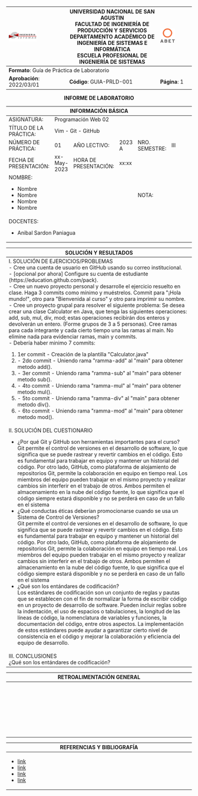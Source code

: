 <div>
<table width="1000px">
    <theader>
        <tr>
            <td><img src="https://github.com/rescobedoq/pw2/blob/main/epis.png?raw=true" alt="EPIS" style="width:50%; height:auto"/></td>
            <th>
                <span style="font-weight:bold;">UNIVERSIDAD NACIONAL DE SAN AGUSTIN</span><br />
                <span style="font-weight:bold;">FACULTAD DE INGENIERÍA DE PRODUCCIÓN Y SERVICIOS</span><br />
                <span style="font-weight:bold;">DEPARTAMENTO ACADÉMICO DE INGENIERÍA DE SISTEMAS E INFORMÁTICA</span><br />
                <span style="font-weight:bold;">ESCUELA PROFESIONAL DE INGENIERÍA DE SISTEMAS</span>
            </th>
            <td><img src="https://github.com/rescobedoq/pw2/blob/main/abet.png?raw=true" alt="ABET" style="width:50%; height:auto"/></td>
        </tr>
    </theader>
    <tbody>
        <tr><td colspan="3"><span style="font-weight:bold;">Formato</span>: Guía de Práctica de Laboratorio</td></tr>
        <tr><td><span style="font-weight:bold;">Aprobación</span>:  2022/03/01</td><td><span style="font-weight:bold;">Código</span>: GUIA-PRLD-001</td><td><span style="font-weight:bold;">Página</span>: 1</td></tr>
    </tbody>
</table>
</div>

<div align="center">
    <span style="font-weight:bold;">INFORME DE LABORATORIO</span><br />
</div>

<div align="center">
    <table width="1000px">
        <theader>
            <tr><th colspan="6">INFORMACIÓN BÁSICA</th></tr>
        </theader>
        <tbody>
            <tr><td>ASIGNATURA:</td><td colspan="5">Programación Web 02</td></tr>
            <tr><td>TÍTULO DE LA PRÁCTICA:</td><td colspan="5">Vim - Git - GitHub</td></tr>
            <tr><td>NÚMERO DE PRÁCTICA:</td><td>01</td><td>AÑO LECTIVO:</td><td>2023 A</td><td>NRO. SEMESTRE:</td><td width="60px">  III  </td></tr>
            <tr><td>FECHA DE PRESENTACIÓN:</td><td>xx-May-2023</td><td>HORA DE PRESENTACIÓN:</td><td colspan="3">xx:xx</td></tr>
            <tr>
              <td colspan="4">NOMBRE:
                <ul>
            	    <li>Nombre</li>
            	    <li>Nombre</li>
            	    <li>Nombre</li>
            	    <li>Nombre</li>
                </ul>
              </td>
              <td>NOTA:</td><td></td>
            </tr>
            <tr>
              <td colspan="6" width="1000px">DOCENTES:
                <ul>
        	        <li>Anibal Sardon Paniagua</li>
                </ul>
              </td>
            </tr>
        </tbody>
    </table>
</div>

<div align="center">
    <table width="1000px">
        <theader>
            <tr><th>SOLUCIÓN Y RESULTADOS</th></tr>
        </theader>
        <tbody>
          <tr>
            <td>I. SOLUCIÓN DE EJERCICIOS/PROBLEMAS<br>
                - Cree una cuenta de usuario en GitHub usando su correo institucional.<br>
                - [opcional por ahora] Configure su cuenta de estudiante (https://education.github.com/pack).<br>
                - Cree un nuevo proyecto personal y desarrolle el ejercicio resuelto en clase. Haga 3 commits como mínimo y muéstrelos. Commit para "¡Hola mundo!", otro para "Bienvenida al curso" y otro para imprimir su nombre.<br>
                - Cree un proyecto grupal para resolver el siguiente problema: Se desea crear una clase Calculator en Java, que tenga las siguientes operaciones: add, sub, mul, div, mod; estas operaciones recibirán dos enteros y devolverán un entero. (Forme grupos de 3 a 5 personas). Cree ramas para cada integrante y cada cierto tiempo una las ramas al main. No elimine nada para evidenciar ramas, main y commits.<br>
                - Debería haber minimo 7 commits:<br>
                <ol>
                    <li>1er commit - Creación de la plantilla "Calculator.java" <br></li>
                    <li>- 2do commit - Uniendo rama "ramma-add" al "main" para obtener metodo add().<br></li>
                    <li>- 3er commit - Uniendo rama "ramma-sub" al "main" para obtener metodo sub().<br></li>
                    <li>- 4to commit - Uniendo rama "ramma-mul" al "main" para obtener metodo mul().<br></li>
                    <li>- 5to commit - Uniendo rama "ramma-div" al "main" para obtener metodo div().<br></li>
                    <li>- 6to commit - Uniendo rama "ramma-mod" al "main" para obtener metodo mod().<br></li>
                </ol>
            </td>
          </tr>
          <tr>
            <td>II. SOLUCIÓN DEL CUESTIONARIO<br />
              <ul>
                <li>¿Por qué Git y GitHub son herramientas importantes para el curso?<br>
                </li>
                Git permite el control de versiones en el desarrollo de software, lo que significa que se puede rastrear y revertir cambios en el código. Esto es fundamental para trabajar en equipo y mantener un historial del código. Por otro lado, GitHub, como plataforma de alojamiento de repositorios Git, permite la colaboración en equipo en tiempo real. Los miembros del equipo pueden trabajar en el mismo proyecto y realizar cambios sin interferir en el trabajo de otros. Ambos permiten el almacenamiento en la nube del código fuente, lo que significa que el código siempre estará disponible y no se perderá en caso de un fallo en el sistema
                <br>
      		    <li>¿Qué conductas éticas deberían promocionarse cuando se usa un Sistema de Control de Versiones?<br></li>
                Git permite el control de versiones en el desarrollo de software, lo que significa que se puede rastrear y revertir cambios en el código. Esto es fundamental para trabajar en equipo y mantener un historial del código. Por otro lado, GitHub, como plataforma de alojamiento de repositorios Git, permite la colaboración en equipo en tiempo real. Los miembros del equipo pueden trabajar en el mismo proyecto y realizar cambios sin interferir en el trabajo de otros. Ambos permiten el almacenamiento en la nube del código fuente, lo que significa que el código siempre estará disponible y no se perderá en caso de un fallo en el sistema
                <br>
      		    	<li>¿Qué son los entándares de codificación?<br>
                </li>
                 Los estándares de codificación son un conjunto de reglas y pautas que se establecen con el fin de normalizar la forma de escribir código en un proyecto de desarrollo de software. Pueden incluir reglas sobre la indentación, el uso de espacios o tabulaciones, la longitud de las líneas de código, la nomenclatura de variables y funciones, la documentación del código, entre otros aspectos. La implementación de estos estándares puede ayudar a garantizar cierto nivel de consistencia en el código y mejorar la colaboración y eficiencia del equipo de desarrollo.
    	        </ul>
            </td>
          </tr>
          <tr>
            <td>III. CONCLUSIONES<br/>
                ¿Qué son los entándares de codificación?
            </td>
          </tr>
        </tbody>
    </table>
</div>

<div align="center">
    <table width="1000px">
        <theader>
            <tr><th>RETROALIMENTACIÓN GENERAL</th></tr>
        </theader>
        <tbody>
            <tr height="150px"><td width="1000px"></td></tr>
        </tbody>
    </table>
</div>

<div align="center">
    <table width="1000px">
        <theader>
            <tr><th>REFERENCIAS Y BIBLIOGRAFÍA</th></tr>
        </theader>
        <tbody>
          <tr><td width="1000px">
              <ul>
                <li><a href="link">link</a></li>
                <li><a href="link">link</a></li>
                <li><a href="link">link</a></li>
                <li><a href="link">link</a></li>
              </ul>
              </td>
          </tr>
        </tbody>
    </table>
</div>